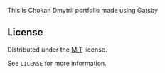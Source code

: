This is Chokan Dmytrii portfolio made using Gatsby

## License

Distributed under the [MIT](http://showalicense.com/?fullname=Konstantin+M%C3%BCnster&year=2019#license-mit) license.

See `LICENSE` for more information.
